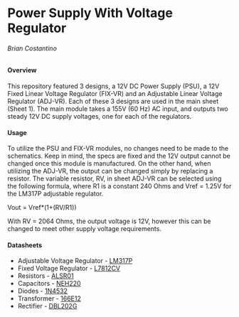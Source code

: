 # Power Supply With Voltage Regulator
###### Brian Costantino

#### Overview
This repository featured 3 designs, a 12V DC Power Supply (PSU), a 12V Fixed Linear Voltage Regulator (FIX-VR) and an Adjustable Linear Voltage Regulator (ADJ-VR). Each of these 3 designs are used in the main sheet (Sheet 1). The main module takes a 155V (60 Hz) AC input, and outputs two steady 12V DC supply voltages, one for each of the regulators.

#### Usage
To utilize the PSU and FIX-VR modules, no changes need to be made to the schematics. Keep in mind, the specs are fixed and the 12V output cannot be changed once this module is manufactured. On the other hand, when utilizing the ADJ-VR, the output can be changed simply by replacing a resistor. The variable resistor, RV, in sheet ADJ-VR can be selected using the following formula, where R1 is a constant 240 Ohms and Vref = 1.25V for the LM317P adjustable regulator.

Vout = Vref*(1+(RV/R1))

With RV = 2064 Ohms, the output voltage is 12V, however this can be changed to meet other supply voltage requirements.

#### Datasheets
- Adjustable Voltage Regulator - [LM317P](https://datasheets.diptrace.com/st_micro/CD00000455.pdf)
- Fixed Voltage Regulator - [L7812CV](https://datasheets.diptrace.com/st_micro/CD00000444.pdf)
- Resistors - [ALSR01](https://datasheets.diptrace.com/vishay/alsralvr.pdf)
- Capacitors - [NEH220](https://datasheets.diptrace.com/nte/nev_neh.pdf)
- Diodes - [1N4532](https://datasheets.diptrace.com/philips-nxp/1N4531.pdf)
- Transformer - [166E12](https://datasheets.diptrace.com/transformers/5c0018-19.pdf)
- Rectifier - [DBL202G](https://datasheets.diptrace.com/diodes_bridge/DBL201G%20SERIES_J15.pdf)